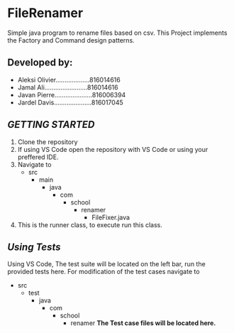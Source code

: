 # FileRenamer
Simple java program to rename files based on csv.
This Project implements the Factory and Command design patterns.

## Developed by:           
- Aleksi Olivier...................816014616
- Jamal Ali........................816014616
- Javan Pierre.....................816006394
- Jardel Davis.....................816017045


## *GETTING STARTED*
1. Clone the repository
3. If using VS Code open the repository with VS Code or using your preffered IDE.
2. Navigate to 
   - src
     - main
       - java
         - com
           - school
             - renamer
               - FileFixer.java
3. This is the runner class, to execute run this class.

## *Using Tests*
Using VS Code, The test suite will be located on the left bar, run the provided tests here. For modification of the test cases navigate to
- src
  - test
    - java
      - com 
        - school
          - renamer 
**The Test case files will be located here.**
